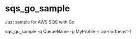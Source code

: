 # sqs_go_sample
Just sample for AWS SQS with Go

sqs_go_sample -q QueueName -p MyProfile -r ap-northeast-1
